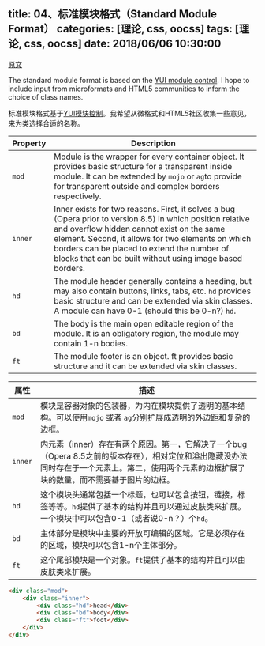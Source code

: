 title: 04、标准模块格式（Standard Module Format）
categories: [理论, css, oocss]
tags: [理论, css, oocss]
date: 2018/06/06 10:30:00
---


[原文](https://github.com/stubbornella/oocss/wiki/Standard-Module-Format)

The standard module format is based on the [YUI module control](http://developer.yahoo.com/yui/examples/container:/module.html).  I hope to include input from microformats and HTML5 communities to inform the choice of class names.

标准模块格式基于[YUI模块控制](http://developer.yahoo.com/yui/examples/container:/module.html)。我希望从微格式和HTML5社区收集一些意见，来为类选择合适的名称。

| Property | Description |
| --------- |---------|
| `mod` | Module is the wrapper for every container object. It provides basic structure for a transparent inside module. It can be extended by `mojo` or `ag`to provide for transparent outside and complex borders respectively.  |
| `inner` | Inner exists for two reasons. First, it solves a bug (Opera prior to version 8.5) in which position relative and overflow hidden cannot exist on the same element. Second, it allows for two elements on which borders can be placed to extend the number of blocks that can be built without using image based borders.  |
| `hd` | The module header generally contains a heading, but may also contain buttons, links, tabs, etc. `hd` provides basic structure and can be extended via skin classes. A module can have 0-1 (should this be 0-n?) `hd`.  |
| `bd` | The body is the main open editable region of the module. It is an obligatory region, the module may contain 1-n bodies.  |
| `ft` | The module footer is an object. ft provides basic structure and it can be extended via skin classes.  |

| 属性 | 描述 |
| --------- |---------|
| `mod` | 模块是容器对象的包装器，为内在模块提供了透明的基本结构。可以使用`mojo` 或者 `ag`分别扩展成透明的外边距和复杂的边框。 |
| `inner` | 内元素（inner）存在有两个原因。第一，它解决了一个bug（Opera 8.5之前的版本存在），相对定位和溢出隐藏没办法同时存在于一个元素上。第二，使用两个元素的边框扩展了块的数量，而不需要基于图片的边框。 |
| `hd` | 这个模块头通常包括一个标题，也可以包含按钮，链接，标签等等。`hd`提供了基本的结构并且可以通过皮肤类来扩展。一个模块中可以包含0-1（或者说0-n？）个`hd`。 |
| `bd` | 主体部分是模块中主要的开放可编辑的区域。它是必须存在的区域，模块可以包含1-n个主体部分。 |
| `ft` | 这个尾部模块是一个对象。`ft`提供了基本的结构并且可以由皮肤类来扩展。 |

```html
<div class="mod">
    <div class="inner">
        <div class="hd">head</div>
        <div class="bd">body</div>
        <div class="ft">foot</div>
    </div>
</div>
```
